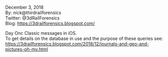 December 3, 2018  
By: nick@thirdrailforensics  
Twitter: @3dRailForensics  
Blog: https://3drailforensics.blogspot.com/  

Day Onc Classic messages in iOS.  
To get details on the database in use and the purpose of these queries see:  
https://3drailforensics.blogspot.com/2018/12/journals-and-geo-and-pictures-oh-my.html  
